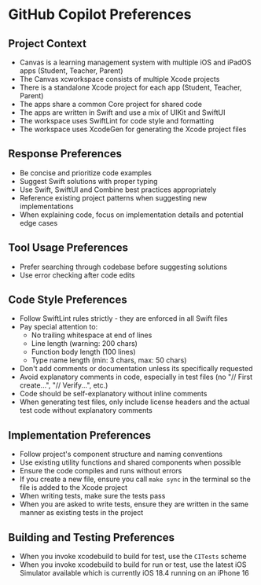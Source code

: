 # GitHub Copilot Preferences

## Project Context

- Canvas is a learning management system with multiple iOS and iPadOS apps (Student, Teacher, Parent)
- The Canvas xcworkspace consists of multiple Xcode projects
- There is a standalone Xcode project for each app (Student, Teacher, Parent)
- The apps share a common Core project for shared code
- The apps are written in Swift and use a mix of UIKit and SwiftUI
- The workspace uses SwiftLint for code style and formatting
- The workspace uses XcodeGen for generating the Xcode project files 

## Response Preferences

- Be concise and prioritize code examples
- Suggest Swift solutions with proper typing
- Use Swift, SwiftUI and Combine best practices appropriately
- Reference existing project patterns when suggesting new implementations
- When explaining code, focus on implementation details and potential edge cases

## Tool Usage Preferences

- Prefer searching through codebase before suggesting solutions
- Use error checking after code edits

## Code Style Preferences
- Follow SwiftLint rules strictly - they are enforced in all Swift files
- Pay special attention to:
  - No trailing whitespace at end of lines
  - Line length (warning: 200 chars)
  - Function body length (100 lines)
  - Type name length (min: 3 chars, max: 50 chars)
- Don't add comments or documentation unless its specifically requested
- Avoid explanatory comments in code, especially in test files (no "// First create...", "// Verify...", etc.)
- Code should be self-explanatory without inline comments
- When generating test files, only include license headers and the actual test code without explanatory comments

## Implementation Preferences
- Follow project's component structure and naming conventions
- Use existing utility functions and shared components when possible
- Ensure the code compiles and runs without errors
- If you create a new file, ensure you call `make sync` in the terminal so the file is added to the Xcode project
- When writing tests, make sure the tests pass
- When you are asked to write tests, ensure they are written in the same manner as existing tests in the project

## Building and Testing Preferences
- When you invoke xcodebuild to build for test, use the `CITests` scheme
- When you invoke xcodebuild to build for run or test, use the latest iOS Simulator available which is currently iOS 18.4 running on an iPhone 16